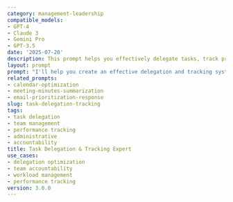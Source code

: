 ```yaml
---
category: management-leadership
compatible_models:
- GPT-4
- Claude 3
- Gemini Pro
- GPT-3.5
date: '2025-07-20'
description: This prompt helps you effectively delegate tasks, track progress, and ensure accountability while developing your team's capabilities and protecting your time.
layout: prompt
prompt: "I'll help you create an effective delegation and tracking system. Let me understand your situation:\n\n**About your team and role:**\n1. What's your position and how many people report to you?\n2. What types of tasks do you typically need to delegate?\n3. How experienced are your team members?\n4. What's your current method for tracking delegated tasks?\n\n**Current delegation challenges:**\n5. What tasks do you find hardest to delegate?\n6. How often do delegated tasks come back incomplete or late?\n7. What percentage of your time is spent on follow-ups?\n8. Any team members struggling with accountability?\n\n**Goals and preferences:**\n9. What tasks would you most like to get off your plate?\n10. How much detail do you prefer in progress updates?\n11. What's your preferred communication method? (email, Slack, meetings)\n12. How do you want to handle quality control and feedback?\n\nBased on your answers, I'll provide:\n\n**DELEGATION FRAMEWORK** - Smart task assignment based on skills/capacity\n**TRACKING SYSTEM** - Progress monitoring without micromanaging  \n**ACCOUNTABILITY STRUCTURE** - Clear expectations and check-in schedules\n**DEVELOPMENT PLAN** - Building team capabilities for future delegation\n**COMMUNICATION TEMPLATES** - Scripts for delegation and follow-up\n\nPlease describe your current delegation situation and what you'd like to improve."
related_prompts:
- calendar-optimization
- meeting-minutes-summarization
- email-prioritization-response
slug: task-delegation-tracking
tags:
- task delegation
- team management
- performance tracking
- administrative
- accountability
title: Task Delegation & Tracking Expert
use_cases:
- delegation optimization
- team accountability
- workload management
- performance tracking
version: 3.0.0
---
```

